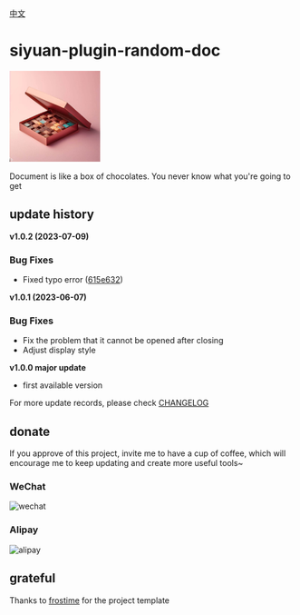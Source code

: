 [中文](README_zh_CN.md)

# siyuan-plugin-random-doc

<img src="./icon.png" width="160" height="160" alt="icon">

Document is like a box of chocolates. You never know what you're going to get

## update history

**v1.0.2 (2023-07-09)**
### Bug Fixes
- Fixed typo error ([615e632](https://github.com/terwer/siyuan-plugin-random-doc/commit/615e63281f167e3c861b8e8f5196d1ddd591d739))

**v1.0.1 (2023-06-07)**
### Bug Fixes
- Fix the problem that it cannot be opened after closing
- Adjust display style

**v1.0.0 major update**

- first available version

For more update records, please check [CHANGELOG](https://github.com/terwer/siyuan-plugin-random-doc/blob/main/CHANGELOG.md)

## donate

If you approve of this project, invite me to have a cup of coffee, which will encourage me to keep updating and create more useful tools~

### WeChat

<div>
<img src="https://static-rs-terwer.oss-cn-beijing.aliyuncs.com/donate/wechat.jpg" alt="wechat" style="width:280px;height:375px;" />
</div>

### Alipay

<div>
<img src="https://static-rs-terwer.oss-cn-beijing.aliyuncs.com/donate/alipay.jpg" alt="alipay" style="width:280px;height:375px;" />
</div>

## grateful

Thanks to [frostime](https://github.com/siyuan-note/plugin-sample-vite-svelte) for the project template
